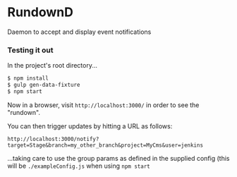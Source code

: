 RundownD
========

Daemon to accept and display event notifications

### Testing it out

In the project's root directory...

```sh
$ npm install
$ gulp gen-data-fixture
$ npm start
```

Now in a browser, visit `http://localhost:3000/` in order to see the "rundown".

You can then trigger updates by hitting a URL as follows:

`http://localhost:3000/notify?target=Stage&branch=my_other_branch&project=MyCms&user=jenkins`

...taking care to use the group params as defined in the supplied config (this will be `./exampleConfig.js` when using `npm start`